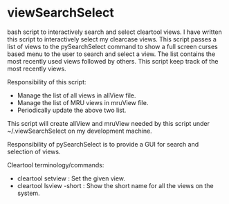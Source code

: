 viewSearchSelect
================

bash script to interactively search and select cleartool views. I have written this 
script to interactively select my clearcase views.  This
script passes a list of views to the pySearchSelect command to show a full
screen curses based menu to the user to search and select a view. The list
contains the most recently used views followed by others. This script keep track
of the most recently views.

Responsibility of this script:
- Manage the list of all views in allView file.
- Manage the list of MRU views in mruView file.
- Periodically update the above two list.

This script will create allView and mruView needed by this script under
~/.viewSearchSelect on my development machine.

Responsibility of pySearchSelect is to provide a GUI for search and selection
of views.

Cleartool terminology/commands:
- cleartool setview <view> : Set the given view.
- cleartool lsview -short  : Show the short name for all the views on the system.



